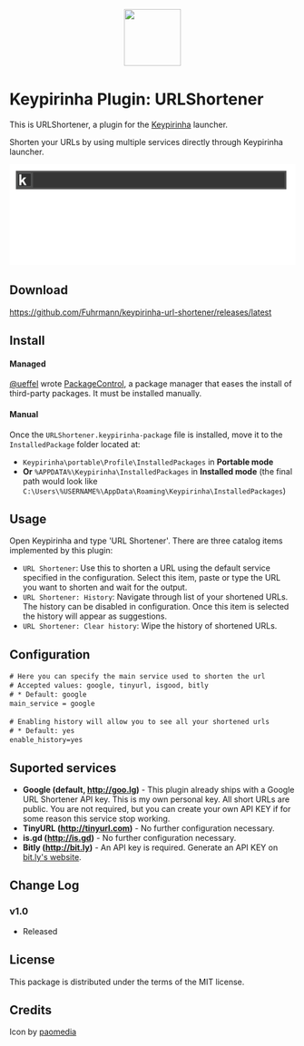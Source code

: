 <p align="center">
  <img src="src/urlshortener.ico" width="100" height="100" />
</p>

# Keypirinha Plugin: URLShortener

This is URLShortener, a plugin for the
[Keypirinha](http://keypirinha.com) launcher.

Shorten your URLs by using multiple services directly through Keypirinha launcher.

![Demo](usage.gif)

## Download
https://github.com/Fuhrmann/keypirinha-url-shortener/releases/latest


## Install

#### Managed
[@ueffel](https://github.com/ueffel) wrote [PackageControl](https://github.com/ueffel/Keypirinha-PackageControl), a package manager that eases the install of third-party packages.
It must be installed manually.

#### Manual
Once the `URLShortener.keypirinha-package` file is installed,
move it to the `InstalledPackage` folder located at:

* `Keypirinha\portable\Profile\InstalledPackages` in **Portable mode**
* **Or** `%APPDATA%\Keypirinha\InstalledPackages` in **Installed mode** (the
  final path would look like
  `C:\Users\%USERNAME%\AppData\Roaming\Keypirinha\InstalledPackages`)


## Usage

Open Keypirinha and type 'URL Shortener'. There are three catalog items implemented by this plugin:

- `URL Shortener`: Use this to shorten a URL using the default service specified in the configuration. Select this item, paste or type the URL you want to shorten and wait for the output.
- `URL Shortener: History`: Navigate through list of your shortened URLs. The history can be disabled in configuration. Once this item is selected the history will appear as suggestions.
- `URL Shortener: Clear history`: Wipe the history of shortened URLs.

## Configuration

```
# Here you can specify the main service used to shorten the url
# Accepted values: google, tinyurl, isgood, bitly
# * Default: google
main_service = google

# Enabling history will allow you to see all your shortened urls
# * Default: yes
enable_history=yes
```

## Suported services
- **Google (default, http://goo.lg)** - This plugin already ships with a Google URL Shortener API key. This is my own personal key. All short URLs are public. You are not required, but you can create your own API KEY if for some reason this service stop working. 
- **TinyURL (http://tinyurl.com)** - No further configuration necessary.
- **is.gd (http://is.gd)** - No further configuration necessary.
- **Bitly (http://bit.ly)** - An API key is required. Generate an API KEY on [bit.ly's website](https://bitly.com/a/oauth_apps).

## Change Log
### v1.0
* Released

## License

This package is distributed under the terms of the MIT license.


## Credits

Icon by [paomedia](https://www.iconfinder.com/paomedia)
